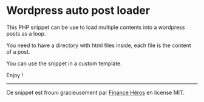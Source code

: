# Wordpress auto post loader

This PHP snippet can be use to load multiple contents into a wordpress posts as a loop.

You need to have a directory with html files inside, each file is the content of a post.

You can use the snippet in a custom template. 

Enjoy !

---

Ce snippet est frouni gracieusement par [Finance Héros](https://https://finance-heros.fr) en license MIT. 
